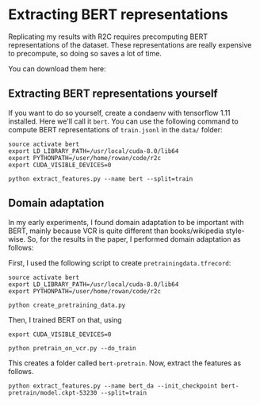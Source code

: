 # Extracting BERT representations

Replicating my results with R2C requires precomputing BERT representations of the dataset. These representations are really expensive to precompute, so doing so saves a lot of time.

You can download them here:


## Extracting BERT representations yourself

If you want to do so yourself, create a condaenv with tensorflow 1.11 installed. Here we'll call it `bert`. You can use
the following command to compute BERT representations of `train.jsonl` in the `data/` folder:

```
source activate bert
export LD_LIBRARY_PATH=/usr/local/cuda-8.0/lib64
export PYTHONPATH=/user/home/rowan/code/r2c
export CUDA_VISIBLE_DEVICES=0

python extract_features.py --name bert --split=train
```

## Domain adaptation

In my early experiments, I found domain adaptation to be important with BERT, mainly because VCR is quite different than books/wikipedia style-wise. So, for the results in the paper, I performed domain adaptation as follows:

First, I used the following script to create `pretrainingdata.tfrecord`:
```
source activate bert
export LD_LIBRARY_PATH=/usr/local/cuda-8.0/lib64
export PYTHONPATH=/user/home/rowan/code/r2c

python create_pretraining_data.py
```

Then, I trained BERT on that, using

```
export CUDA_VISIBLE_DEVICES=0

python pretrain_on_vcr.py --do_train 
```

This creates a folder called `bert-pretrain`. Now, extract the features as follows.

```
python extract_features.py --name bert_da --init_checkpoint bert-pretrain/model.ckpt-53230 --split=train
```

